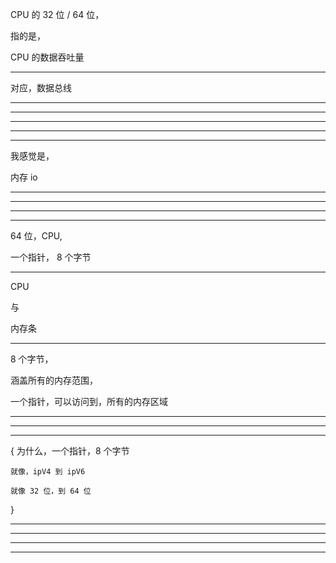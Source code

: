 CPU 的 32 位 / 64 位，


指的是，

CPU 的数据吞吐量


<hr>

对应，数据总线

<hr>


<hr>


<hr>



<hr>




<hr>

我感觉是，

内存 io

<hr>


<hr>


<hr>



<hr>
64 位，CPU,


一个指针， 8 个字节



<hr>


CPU

与

内存条

<hr>


 8 个字节，


 涵盖所有的内存范围，


 一个指针，可以访问到，所有的内存区域


<hr>


<hr>




<hr>

{
    为什么，一个指针，8 个字节

    就像，ipV4 到 ipV6

    就像 32 位，到 64 位


}


<hr>



<hr>




<hr>


<hr>



